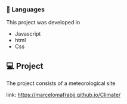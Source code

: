 ### 🚀 Languages
This project was developed in

  - Javascript
  - html
  - Css



## 💻 Project
The project consists of a meteorological site

link: https://marcelomafrabjj.github.io/Climate/
